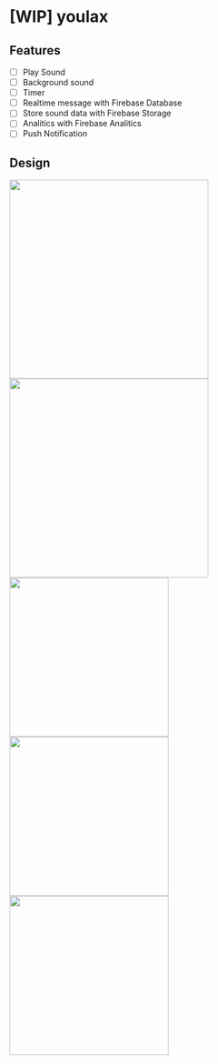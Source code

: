 # [WIP] youlax

## Features

- [ ] Play Sound
- [ ] Background sound
- [ ] Timer
- [ ] Realtime message with Firebase Database
- [ ] Store sound data with Firebase Storage
- [ ] Analitics with Firebase Analitics
- [ ] Push Notification

## Design

<img src="https://github.com/WataruMaeda/youlax/blob/master/design/top02.jpg" width="350">  <img src="https://github.com/WataruMaeda/youlax/blob/master/design/menu02.jpg" width="350">  <img src="https://github.com/WataruMaeda/youlax/blob/master/design/setTimer01.jpg" width="280"> <img src="https://github.com/WataruMaeda/youlax/blob/master/design/setting01.jpg" width="280"> <img src="https://github.com/WataruMaeda/youlax/blob/master/design/favoriteSound01.jpg" width="280">
